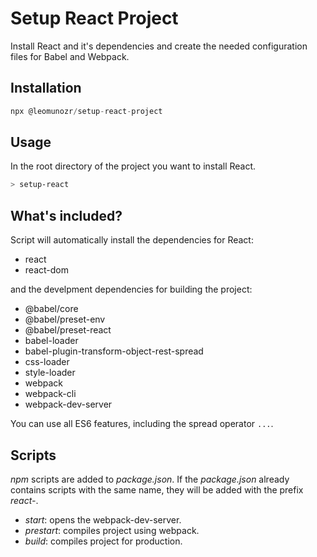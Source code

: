 # Setup React Project

Install React and it's dependencies and create the needed configuration files for Babel and Webpack.

## Installation
```js
npx @leomunozr/setup-react-project
```

## Usage 
In the root directory of the project you want to install React.
```sh
> setup-react
```

## What's included? 

Script will automatically install the dependencies for React:
- react
- react-dom

and the develpment dependencies for building the project:
- @babel/core
- @babel/preset-env
- @babel/preset-react
- babel-loader
- babel-plugin-transform-object-rest-spread
- css-loader
- style-loader
- webpack
- webpack-cli
- webpack-dev-server

You can use all ES6 features, including the spread operator `...`.

## Scripts

_npm_ scripts are added to _package.json_.
If the _package.json_ already contains scripts with the same name, they will be added with the prefix _react-_.

- _start_: opens the webpack-dev-server.
- _prestart_: compiles project using webpack.
- _build_: compiles project for production.
